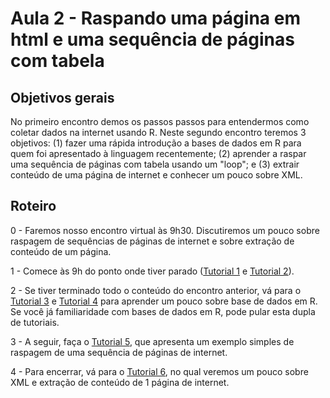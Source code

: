 # Aula 2 - Raspando uma página em html e uma sequência de páginas com tabela

## Objetivos gerais

No primeiro encontro demos os passos passos para entendermos como coletar dados na internet usando R. Neste segundo encontro teremos 3 objetivos: (1) fazer uma rápida introdução a bases de dados em R para quem foi apresentado à linguagem recentemente; (2) aprender a raspar uma sequência de páginas com tabela usando um "loop"; e (3) extrair conteúdo de uma página de internet e conhecer um pouco sobre XML.

## Roteiro

0 - Faremos nosso encontro virtual às 9h30. Discutiremos um pouco sobre raspagem de sequências de páginas de internet e sobre extração de conteúdo de um página.

1 - Comece às 9h do ponto onde tiver parado ([Tutorial 1](https://github.com/seade-R/raspagem-dados-r/blob/main/tutoriais/tutorial-01.md) e [Tutorial 2](https://github.com/seade-R/raspagem-dados-r/blob/main/tutoriais/tutorial-02.md)).

2 - Se tiver terminado todo o conteúdo do encontro anterior, vá para o [Tutorial 3](https://github.com/seade-R/raspagem-dados-r/blob/main/tutoriais/tutorial-03.md) e [Tutorial 4](https://github.com/seade-R/raspagem-dados-r/blob/main/tutoriais/tutorial-04.md) para aprender um pouco sobre base de dados em R. Se você já familiaridade com bases de dados em R, pode pular esta dupla de tutoriais.

3 - A seguir, faça o [Tutorial 5](https://github.com/seade-R/raspagem-dados-r/blob/main/tutoriais/tutorial-04.md), que apresenta um exemplo simples de raspagem de uma sequência de páginas de internet.

4 - Para encerrar, vá para o [Tutorial 6](https://github.com/seade-R/raspagem-dados-r/blob/main/tutoriais/tutorial-06.md), no qual veremos um pouco sobre XML e extração de conteúdo de 1 página de internet.

